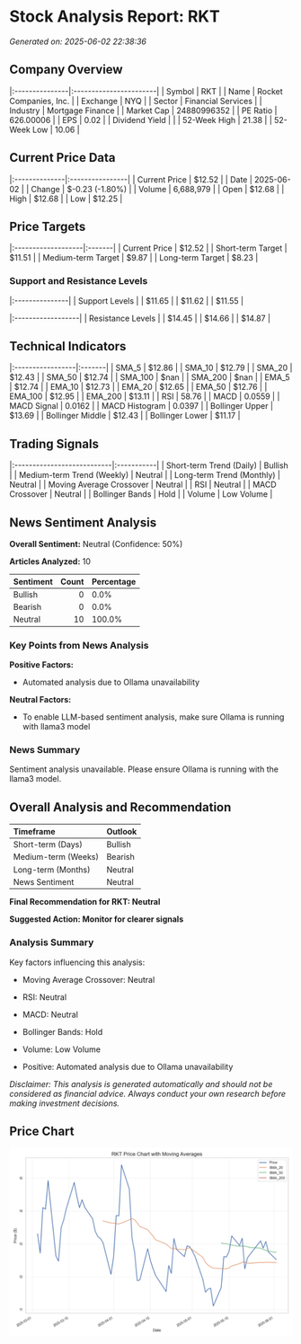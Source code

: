 # Stock Analysis Report: RKT

*Generated on: 2025-06-02 22:38:36*


## Company Overview

|:---------------|:-----------------------|
| Symbol         | RKT                    |
| Name           | Rocket Companies, Inc. |
| Exchange       | NYQ                    |
| Sector         | Financial Services     |
| Industry       | Mortgage Finance       |
| Market Cap     | 24880996352            |
| PE Ratio       | 626.00006              |
| EPS            | 0.02                   |
| Dividend Yield |                        |
| 52-Week High   | 21.38                  |
| 52-Week Low    | 10.06                  |


## Current Price Data

|:--------------|:----------------|
| Current Price | $12.52          |
| Date          | 2025-06-02      |
| Change        | $-0.23 (-1.80%) |
| Volume        | 6,688,979       |
| Open          | $12.68          |
| High          | $12.68          |
| Low           | $12.25          |


## Price Targets

|:-------------------|:-------|
| Current Price      | $12.52 |
| Short-term Target  | $11.51 |
| Medium-term Target | $9.87  |
| Long-term Target   | $8.23  |


### Support and Resistance Levels

|:---------------|
| Support Levels |
| $11.65         |
| $11.62         |
| $11.55         |


|:------------------|
| Resistance Levels |
| $14.45            |
| $14.66            |
| $14.87            |


## Technical Indicators

|:-----------------|:-------|
| SMA_5            | $12.86 |
| SMA_10           | $12.79 |
| SMA_20           | $12.43 |
| SMA_50           | $12.74 |
| SMA_100          | $nan   |
| SMA_200          | $nan   |
| EMA_5            | $12.74 |
| EMA_10           | $12.73 |
| EMA_20           | $12.65 |
| EMA_50           | $12.76 |
| EMA_100          | $12.95 |
| EMA_200          | $13.11 |
| RSI              | 58.76  |
| MACD             | 0.0559 |
| MACD Signal      | 0.0162 |
| MACD Histogram   | 0.0397 |
| Bollinger Upper  | $13.69 |
| Bollinger Middle | $12.43 |
| Bollinger Lower  | $11.17 |


## Trading Signals

|:---------------------------|:-----------|
| Short-term Trend (Daily)   | Bullish    |
| Medium-term Trend (Weekly) | Neutral    |
| Long-term Trend (Monthly)  | Neutral    |
| Moving Average Crossover   | Neutral    |
| RSI                        | Neutral    |
| MACD Crossover             | Neutral    |
| Bollinger Bands            | Hold       |
| Volume                     | Low Volume |


## News Sentiment Analysis

**Overall Sentiment:** Neutral (Confidence: 50%)

**Articles Analyzed:** 10


| Sentiment   |   Count | Percentage   |
|:------------|--------:|:-------------|
| Bullish     |       0 | 0.0%         |
| Bearish     |       0 | 0.0%         |
| Neutral     |      10 | 100.0%       |


### Key Points from News Analysis

**Positive Factors:**

- Automated analysis due to Ollama unavailability



**Neutral Factors:**

- To enable LLM-based sentiment analysis, make sure Ollama is running with llama3 model



### News Summary

Sentiment analysis unavailable. Please ensure Ollama is running with the llama3 model.


## Overall Analysis and Recommendation

| Timeframe           | Outlook   |
|:--------------------|:----------|
| Short-term (Days)   | Bullish   |
| Medium-term (Weeks) | Bearish   |
| Long-term (Months)  | Neutral   |
| News Sentiment      | Neutral   |


**Final Recommendation for RKT: Neutral**

**Suggested Action: Monitor for clearer signals**


### Analysis Summary

Key factors influencing this analysis:

- Moving Average Crossover: Neutral

- RSI: Neutral

- MACD: Neutral

- Bollinger Bands: Hold

- Volume: Low Volume

- Positive: Automated analysis due to Ollama unavailability



*Disclaimer: This analysis is generated automatically and should not be considered as financial advice. Always conduct your own research before making investment decisions.*



## Price Chart

![RKT Price Chart](reports\charts\RKT_price_chart.png)
